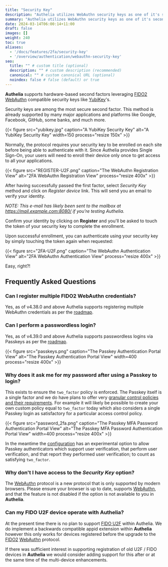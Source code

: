 ```yaml
---
title: "Security Key"
description: "Authelia utilizes WebAuthn security keys as one of it's second factor authentication methods."
summary: "Authelia utilizes WebAuthn security keys as one of it's second factor authentication methods."
date: 2024-03-14T06:00:14+11:00
draft: false
images: []
weight: 240
toc: true
aliases:
  - '/docs/features/2fa/security-key'
  - '/overview/authentication/webauthn-security-key'
seo:
  title: "" # custom title (optional)
  description: "" # custom description (recommended)
  canonical: "" # custom canonical URL (optional)
  noindex: false # false (default) or true
---
```


__Authelia__ supports hardware-based second factors leveraging [FIDO2] [WebAuthn] compatible security keys like
[YubiKey]'s.

Security keys are among the most secure second factor. This method is already supported by many major applications and
platforms like Google, Facebook, GitHub, some banks, and much more.

{{< figure src="yubikey.jpg" caption="A YubiKey Security Key" alt="A YubiKey Security Key" width=150 process="resize 150x" >}}

Normally, the protocol requires your security key to be enrolled on each site before being able to authenticate with it.
Since Authelia provides Single Sign-On, your users will need to enroll their device only once to get access to all your
applications.

{{< figure src="REGISTER-U2F.png" caption="The WebAuthn Registration View" alt="2FA WebAuthn Registration View" process="resize 400x" >}}

After having successfully passed the first factor, select *Security Key* method and click on *Register device* link.
This will send you an email to verify your identity.

*NOTE: This e-mail has likely been sent to the mailbox at https://mail.example.com:8080/ if you're testing Authelia.*

Confirm your identity by clicking on __Register__ and you'll be asked to touch the token of your security key to
complete the enrollment.

Upon successful enrollment, you can authenticate using your security key by simply touching the token again when
requested:

{{< figure src="2FA-U2F.png" caption="The WebAuthn Authentication View" alt="2FA WebAuthn Authentication View" process="resize 400x" >}}

Easy, right?!

## Frequently Asked Questions

### Can I register multiple FIDO2 WebAuthn credentials?

Yes, as of v4.38.0 and above Authelia supports registering multiple WebAuthn credentials as per the
[roadmap](../../../roadmap/complete/webauthn.md#multi-device-registration).

### Can I perform a passwordless login?

Yes, as of v4.39.0 and above Authelia supports passwordless logins via Passkeys as per the
[roadmap](../../../roadmap/complete/webauthn.md#passwordless-login).

{{< figure src="passkeys.png" caption="The Passkey Authentication Portal View" alt="The Passkey Authentication Portal View" width=400 process="resize 400x" >}}

### Why does it ask me for my password after using a Passkey to login?

This exists to ensure the `two_factor` policy is enforced. The Passkey itself is a single factor and we do have plans to
offer very [granular control policies and their requirements](../../../roadmap/active/granular-authorization.md). For
example it will likely be possible to create your own custom policy equal to `two_factor` today which also considers a
single Passkey login as satisfactory for a particular access control policy.

{{< figure src="password_2fa.png" caption="The Passkey MFA Password Authentication Portal View" alt="The Passkey MFA Password Authentication Portal View" width=400 process="resize 400x" >}}

In the meantime the [configuration](../../../configuration/second-factor/webauthn.md) has an experimental option to
allow Passkey authenticators which support user verification, that perform user verification, and that report they
performed user verification; to count as satisfying `two_factor`.

### Why don't I have access to the *Security Key* option?

The [WebAuthn] protocol is a new protocol that is only supported by modern browsers. Please ensure your browser is up to
date, supports [WebAuthn], and that the feature is not disabled if the option is not available to you in __Authelia__.

### Can my FIDO U2F device operate with Authelia?

At the present time there is no plan to support [FIDO U2F] within Authelia. We do implement a backwards compatible appid
extension within __Authelia__ however this only works for devices registered before the upgrade to the [FIDO2]
[WebAuthn] protocol.

If there was sufficient interest in supporting registration of old U2F / FIDO devices in __Authelia__ we would consider
adding support for this after or at the same time of the multi-device enhancements.

[FIDO U2F]: https://www.yubico.com/authentication-standards/fido-u2f/
[FIDO2]: https://www.yubico.com/authentication-standards/fido2/
[WebAuthn]: https://www.yubico.com/authentication-standards/webauthn/
[YubiKey]: https://www.yubico.com/products/yubikey-5-overview/
